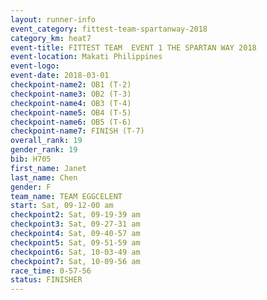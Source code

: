 ```yaml
---
layout: runner-info 
event_category: fittest-team-spartanway-2018 
category_km: heat7 
event-title: FITTEST TEAM  EVENT 1 THE SPARTAN WAY 2018 
event-location: Makati Philippines 
event-logo: 
event-date: 2018-03-01 
checkpoint-name2: OB1 (T-2) 
checkpoint-name3: OB2 (T-3) 
checkpoint-name4: OB3 (T-4) 
checkpoint-name5: OB4 (T-5) 
checkpoint-name6: OB5 (T-6) 
checkpoint-name7: FINISH (T-7) 
overall_rank: 19
gender_rank: 19
bib: H705
first_name: Janet
last_name: Chen
gender: F
team_name: TEAM EGGCELENT
start: Sat, 09-12-00 am
checkpoint2: Sat, 09-19-39 am
checkpoint3: Sat, 09-27-31 am
checkpoint4: Sat, 09-40-57 am
checkpoint5: Sat, 09-51-59 am
checkpoint6: Sat, 10-03-49 am
checkpoint7: Sat, 10-09-56 am
race_time: 0-57-56
status: FINISHER
---
```

